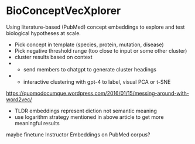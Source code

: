 # BioConceptVecXplorer

Using literature-based (PubMed) concept embeddings to explore and test biological hypotheses at scale.

- Pick concept in template (species, protein, mutation, disease)
- Pick negative threshold range (too close to input or some other cluster)
- cluster results based on context
- - send members to chatgpt to generate cluster headings
- - interactive clustering with gpt-4 to label, visual PCA or t-SNE

https://quomodocumque.wordpress.com/2016/01/15/messing-around-with-word2vec/

- TLDR embeddings represent diction not semantic meaning
- use logarithm strategy mentioned in above article to get more meaningful results

maybe finetune Instructor Embeddings on PubMed corpus?
